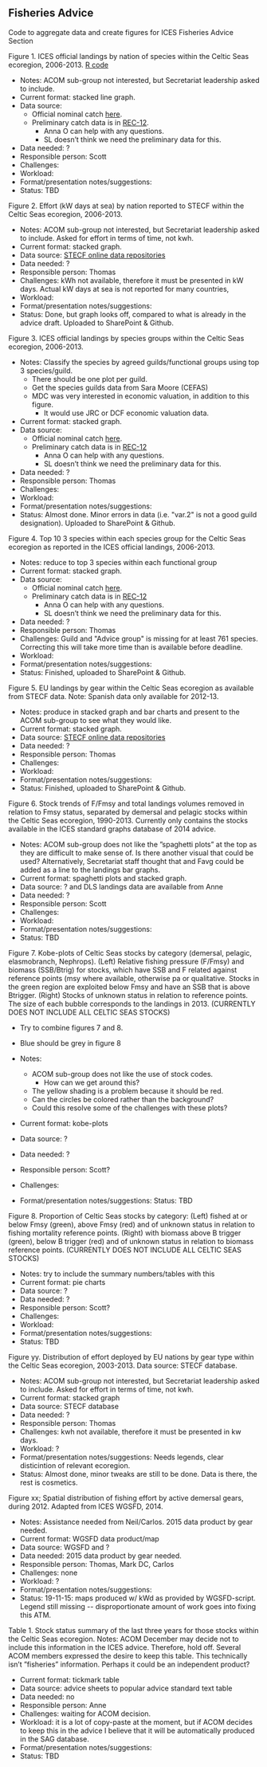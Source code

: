 ## Fisheries Advice ##

Code to aggregate data and create figures for ICES Fisheries Advice Section

Figure 1. ICES official landings by nation of species within the Celtic Seas ecoregion, 2006-2013. [R code](https://github.com/ICES-dk/FisheriesAdvice/blob/master/Figure1.R)

* Notes: ACOM sub-group not interested, but Secretariat leadership asked to include.
* Current format: stacked line graph.
* Data source: 
    + Official nominal catch [here](http://www.ices.dk/marine-data/Documents/CatchStats/OfficialLandings.zip).
    + Preliminary catch data is in [REC-12](http://www.ices.dk/marine-data/dataset-collections/Pages/Fish-catch-and-stock-assessment.aspx). 
        + Anna O can help with any questions. 
        + SL doesn’t think we need the preliminary data for this.
* Data needed: ?
* Responsible person: Scott
* Challenges: 
* Workload: 
* Format/presentation notes/suggestions: 
* Status: TBD

Figure 2. Effort (kW days at sea) by nation reported to STECF within the Celtic Seas ecoregion, 2006-2013. 

* Notes: ACOM sub-group not interested, but Secretariat leadership asked to include. Asked for effort in terms of time, not kwh.
* Current format: stacked graph.
* Data source: [STECF online data repositories](https://stecf.jrc.ec.europa.eu/data-reports)
* Data needed: ?
* Responsible person: Thomas
* Challenges: kWh not available, therefore it must be presented in kW days. Actual kW days at sea is not reported for many countries, 
* Workload: 
* Format/presentation notes/suggestions: 
* Status: Done, but graph looks off, compared to what is already in the advice draft. Uploaded to SharePoint & Github.

Figure 3. ICES official landings by species groups within the Celtic Seas ecoregion, 2006-2013.

* Notes: Classify the species by agreed guilds/functional groups using top 3 species/guild. 
    + There should be one plot per guild.
    + Get the species guilds data from Sara Moore (CEFAS)
    + MDC was very interested in economic valuation, in addition to this figure. 
      + It would use JRC or DCF economic valuation data.
* Current format: stacked graph.
* Data source: 
    + Official nominal catch [here](http://www.ices.dk/marine-data/Documents/CatchStats/OfficialLandings.zip).
    + Preliminary catch data is in [REC-12](http://www.ices.dk/marine-data/dataset-collections/Pages/Fish-catch-and-stock-assessment.aspx)
        + Anna O can help with any questions. 
        + SL doesn’t think we need the preliminary data for this.
* Data needed: ?
* Responsible person: Thomas
* Challenges:
* Workload: 
* Format/presentation notes/suggestions: 
* Status: Almost done. Minor errors in data (i.e. "var.2" is not a good guild designation). Uploaded to SharePoint & Github.

Figure 4. Top 10 3 species within each species group for the Celtic Seas ecoregion as reported in the ICES official landings, 2006-2013.

* Notes: reduce to top 3 species within each functional group
* Current format: stacked graph.
* Data source: 
    + Official nominal catch [here](http://www.ices.dk/marine-data/Documents/CatchStats/OfficialLandings.zip).
    + Preliminary catch data is in [REC-12](http://www.ices.dk/marine-data/dataset-collections/Pages/Fish-catch-and-stock-assessment.aspx)
        + Anna O can help with any questions. 
        + SL doesn’t think we need the preliminary data for this.
* Data needed: ?
* Responsible person: Thomas
* Challenges: Guild and "Advice group" is missing for at least 761 species. Correcting this will take more time than is available before deadline.
* Workload: 
* Format/presentation notes/suggestions: 
* Status: Finished, uploaded to SharePoint & Github.

Figure 5. EU landings by gear within the Celtic Seas ecoregion as available from STECF data. Note: Spanish data only available for 2012-13.

* Notes: produce in stacked graph and bar charts and present to the ACOM sub-group to see what they would like.
* Current format: stacked graph.
* Data source: [STECF online data repositories](https://stecf.jrc.ec.europa.eu/data-reports)
* Data needed: ?
* Responsible person: Thomas
* Challenges: 
* Workload: 
* Format/presentation notes/suggestions: 
* Status: Finished, uploaded to SharePoint & Github.

Figure 6. Stock trends of F/Fmsy and total landings volumes removed in relation to Fmsy status, separated by demersal and pelagic stocks within the Celtic Seas ecoregion, 1990-2013. Currently only contains the stocks available in the ICES standard graphs database of 2014 advice.

* Notes: ACOM sub-group does not like the ”spaghetti plots” at the top as they are difficult to make sense of. Is there another visual that could be used? Alternatively, Secretariat staff thought that and Favg could be added as a line to the landings bar graphs.
* Current format: spaghetti plots and stacked graph.
* Data source: ? and DLS landings data are available from Anne
* Data needed: ?
* Responsible person: Scott
* Challenges: 
* Workload: 
* Format/presentation notes/suggestions: 
* Status: TBD

Figure 7. Kobe-plots of Celtic Seas stocks by category (demersal, pelagic, elasmobranch, Nephrops). (Left) Relative fishing pressure (F/Fmsy) and biomass (SSB/Btrig) for stocks, which have SSB and F related against reference points (msy where available, otherwise pa or qualitative. Stocks in the green region are exploited below Fmsy and have an SSB that is above Btrigger. (Right) Stocks of unknown status in relation to reference points. The size of each bubble corresponds to the landings in 2013. (CURRENTLY DOES NOT INCLUDE ALL CELTIC SEAS STOCKS)

* Try to combine figures 7 and 8.
* Blue should be grey in figure 8


* Notes: 
    + ACOM sub-group does not like the use of stock codes. 
        + How can we get around this? 
    + The yellow shading is a problem because it should be red. 
    + Can the circles be colored rather than the background? 
    + Could this resolve some of the challenges with these plots?
* Current format: kobe-plots
* Data source: ?
* Data needed: ?
* Responsible person: Scott?
* Challenges:
* Format/presentation notes/suggestions: 
Status: TBD

Figure 8. Proportion of Celtic Seas stocks by category: (Left) fished at or below Fmsy (green), above Fmsy (red) and of unknown status in relation to fishing mortality reference points. (Right) with biomass above B trigger (green), below B trigger (red) and of unknown status in relation to biomass reference points. (CURRENTLY DOES NOT INCLUDE ALL CELTIC SEAS STOCKS)

* Notes: try to include the summary numbers/tables with this
* Current format: pie charts
* Data source: ?
* Data needed: ?
* Responsible person: Scott?
* Challenges: 
* Workload: 
* Format/presentation notes/suggestions: 
* Status: TBD

Figure yy. Distribution of effort deployed by EU nations by gear type within the Celtic Seas ecoregion, 2003-2013. Data source: STECF database.
* Notes: ACOM sub-group not interested, but Secretariat leadership asked to include. Asked for effort in terms of time, not kwh.
* Current format: stacked graph
* Data source: STECF database
* Data needed: ?
* Responsible person: Thomas
* Challenges: kwh not available, therefore it must be presented in kw days.
* Workload: ?
* Format/presentation notes/suggestions: Needs legends, clear disticintion of relevant ecoregion.
* Status: Almost done, minor tweaks are still to be done. Data is there, the rest is cosmetics.

Figure xx; Spatial distribution of fishing effort by active demersal gears, during 2012. Adapted from ICES WGSFD, 2014.

* Notes: Assistance needed from Neil/Carlos. 2015 data product by gear needed.
* Current format: WGSFD data product/map
* Data source: WGSFD and ?
* Data needed: 2015 data product by gear needed.
* Responsible person: Thomas, Mark DC, Carlos
* Challenges: none
* Workload: ?
* Format/presentation notes/suggestions: 
* Status: 19-11-15: maps produced w/ kWd as provided by WGSFD-script. Legend still missing -- disproportionate amount of work goes into fixing this ATM.

Table 1. Stock status summary of the last three years for those stocks within the Celtic Seas ecoregion.
Notes: ACOM December may decide not to include this information in the ICES advice. Therefore, hold off. Several ACOM members expressed the desire to keep this table. This technically isn’t ”fisheries” information. Perhaps it could be an independent product?

* Current format: tickmark table
* Data source: advice sheets to popular advice standard text table
* Data needed: no
* Responsible person: Anne
* Challenges: waiting for ACOM decision.
* Workload: it is a lot of copy-paste at the moment, but if ACOM decides to keep this in the advice I believe that it will be automatically produced in the SAG database.
* Format/presentation notes/suggestions: 
* Status: TBD


